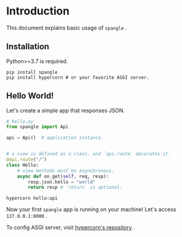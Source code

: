 # Introduction

This document explains basic usage of `spangle` . 

## Installation

Python>=3.7 is required.

```shell
pip install spangle
pip install hypercorn # or your favorite ASGI server.
```

## Hello World!

Let's create a simple app that responses JSON.

```python
# hello.py
from spangle import Api

api = Api()  # application instance.


# a view is defined as a class, and `api.route` decorates it.
@api.route("/")
class Hello:
    # view methods must be asynchronous.
    async def on_get(self, req, resp):
        resp.json.hello = "world"
        return resp # `return` is optional.

```

```shell
hypercorn hello:api
```

Now your first `spangle` app is running on your machine! Let's access `127.0.0.1:8000` .

To config ASGI server, visit [hypercorn's repository](https://gitlab.com/pgjones/hypercorn) .
